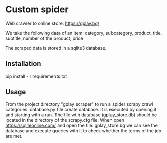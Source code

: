 #  Custom spider

Web crawler to online store: https://gplay.bg/

We take the following data of an item:
category, subcategory, product, title, subtitle, number of the product, price

The scraped data is stored in a sqlite3 database.

## Installation

pip install - r requirements.txt

## Usage 

From the project directory "gplay_scraper" to run a spider scrapy crawl categories.
database.py file create database. It is executed by opening it and starting with a run.
The file wtih database (gplay_store.db) should be located in the directory of the scrapy.cfg file. 
When open https://sqliteonline.com/ and open the file: gplay_store.bg
we can see the database and execute queries with it to check whether the terms of the job are met.



